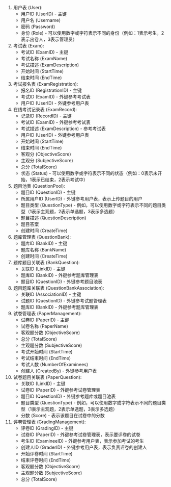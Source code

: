 1. 用户表 (User):
   - 用户ID (UserID) - 主键
   - 用户名 (Username)
   - 密码 (Password)
   - 身份 (Role) - 可以使用数字或字符表示不同的身份（例如：1表示考生，2表示出卷人，3表示管理员）
2. 考试表 (Exam):
   - 考试ID (ExamID) - 主键
   - 考试名称 (ExamName)
   - 考试描述 (ExamDescription)
   - 开始时间 (StartTime)
   - 结束时间 (EndTime)
3. 考试报名表 (ExamRegistration):
   - 报名ID (RegistrationID) - 主键
   - 考试ID (ExamID) - 外键参考考试表
   - 用户ID (UserID) - 外键参考用户表
4. 在线考试记录表 (ExamRecord):
   - 记录ID (RecordID) - 主键
   - 考试ID (ExamID) - 外键参考考试表
   - 考试描述 (ExamDescription) - 参考考试表
   - 用户ID (UserID) - 外键参考用户表
   - 开始时间 (StartTime)
   - 结束时间 (EndTime)
   - 客观分 (ObjectiveScore)
   - 主观分 (SubjectiveScore)
   - 总分 (TotalScore)
   - 状态 (Status) - 可以使用数字或字符表示不同的状态（例如：0表示未开始，1表示已结束，2表示考试中）
5. 题目池表 (QuestionPool):
   - 题目ID (QuestionID) - 主键
   - 所属用户ID (UserID) - 外键参考用户表，表示上传题目的用户
   - 题目类型 (QuestionType) - 例如，可以使用数字或字符表示不同的题目类型（1表示主观题，2表示单选题，3表示多选题）
   - 题目描述 (QuestionDescription)
   - 题目答案
   - 创建时间 (CreateTime)
6. 题库管理表 (QuestionBank):
   - 题库ID (BankID) - 主键
   - 题库名称 (BankName)
   - 创建时间 (CreateTime)
7. 题库题目关联表 (BankQuestion):
   - 关联ID (LinkID) - 主键
   - 题库ID (BankID) - 外键参考题库管理表
   - 题目ID (QuestionID) - 外键参考题目池表
9. 题目题库关联表 (QuestionBankAssociation):
   - 关联ID (AssociationID) - 主键
   - 试题ID (QuestionID) - 外键参考试题管理表
   - 题库ID (BankID) - 外键参考题库管理表
10. 试卷管理表 (PaperManagement):
    - 试卷ID (PaperID) - 主键
    - 试卷名称 (PaperName)
    - 客观题分数 (ObjectiveScore)
    - 总分 (TotalScore)
    - 主观题分数 (SubjectiveScore)
    - 考试开始时间 (StartTime)
    - 考试结束时间 (EndTime)
    - 考试人数 (NumberOfExaminees)
    - 创建人 (CreatedBy) - 外键参考用户表
11. 试卷题目关联表 (PaperQuestion):
    - 关联ID (LinkID) - 主键
    - 试卷ID (PaperID) - 外键参考试卷管理表
    - 题目ID (QuestionID) - 外键参考题库或题目池表
    - 题目类型 (QuestionType) - 例如，可以使用数字或字符表示不同的题目类型（1表示主观题，2表示单选题，3表示多选题）
    - 分数 (Score) - 表示该题目在试卷中的分数
12. 评卷管理表 (GradingManagement):
    - 评卷ID (GradingID) - 主键
    - 试卷ID (PaperID) - 外键参考试卷管理表，表示要评卷的试卷
    - 考生ID (ExamineeID) - 外键参考用户表，表示参加考试的考生
    - 创建人ID (GraderID) - 外键参考用户表，表示负责评卷的创建人
    - 开始评卷时间 (StartTime)
    - 结束评卷时间 (EndTime)
    - 客观题分数 (ObjectiveScore)
    - 主观题分数 (SubjectiveScore)
    - 总分 (TotalScore)